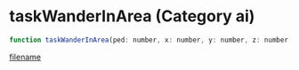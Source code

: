 # taskWanderInArea (Category ai)

```js
function taskWanderInArea(ped: number, x: number, y: number, z: number, radius: number, minimalLength: number, timeBetweenWalks: number): void
```

[filename](taskWanderInArea_m.md ':include')